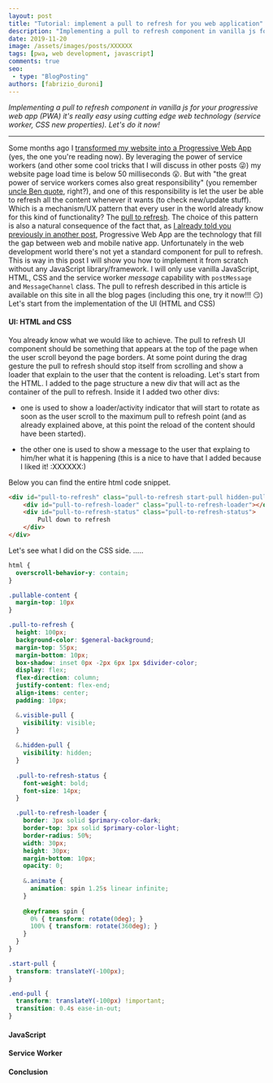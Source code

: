 ```yaml
---
layout: post
title: "Tutorial: implement a pull to refresh for you web application"
description: "Implementing a pull to refresh component in vanilla js for your progressive web app (PWA) it's really easy. Let's do it now!"
date: 2019-11-20
image: /assets/images/posts/XXXXXX
tags: [pwa, web development, javascript]
comments: true
seo:
 - type: "BlogPosting"
authors: [fabrizio_duroni]
---
```


*Implementing a pull to refresh component in vanilla js for your progressive web app (PWA) it's really easy using cutting edge web technology (service worker, CSS new properties). Let's do it now!*

---

Some months ago I [transformed my website into a Progressive Web App]() (yes, the one you're reading now). By leveraging the power of service workers (and other some cool tricks that I will discuss in other posts :stuck_out_tongue_winking_eye:) my website page load time is below 50 milliseconds :open_mouth:. But with "the great power of service workers comes also great responsibility" (you remember [uncle Ben quote](https://www.google.com/search?q=from+great+power+comes+great+responsibility), right?), and one of this responsibility is let the user be able to refresh all the content whenever it wants (to check new/update stuff). Which is a mechanism/UX pattern that every user in the world already know for this kind of functionality? The [pull to refresh](https://en.wikipedia.org/wiki/Pull-to-refresh). The choice of this pattern is also a natural consequence of the fact that, as [I already told you previously in another post](), Progressive Web App are the technology that fill the gap between web and mobile native app. Unfortunately in the web development world there's not yet a standard component for pull to refresh. This is way in this post I will show you how to implement it from scratch without any JavaScript library/framework. I will only use vanilla JavaScript, HTML, CSS and the service worker *message* capability with `postMessage` and `MessageChannel` class. The pull to refresh described in this article is available on this site in all the blog pages (including this one, try it now!!! :smirk:)
Let's start from the implementation of the UI (HTML and CSS)

#### UI: HTML and CSS

You already know what we would like to achieve. The pull to refresh UI component should be something that appears at the top of the page when the user scroll beyond the page borders. At some point during the drag gesture the pull to refresh should stop itself from scrolling and show a loader that explain to the user that the content is reloading.
Let's start from the HTML. I added to the page structure a new div that will act as the container of the pull to refresh.
Inside it I added two other divs:

* one is used to show a loader/activity indicator that will start to rotate as soon as the user scroll to the maximum pull to refresh point (and as already explained above, at this point the reload of the content should have been started).

* the other one is used to show a message to the user that explaing to him/her what it is happening (this is a nice to have that I added because I liked it! :XXXXXX:)

Below you can find the entire html code snippet.

```html
<div id="pull-to-refresh" class="pull-to-refresh start-pull hidden-pull">
    <div id="pull-to-refresh-loader" class="pull-to-refresh-loader"></div>
    <div id="pull-to-refresh-status" class="pull-to-refresh-status">
        Pull down to refresh
    </div>
</div>
```

Let's see what I did on the CSS side.  .....

```scss
html {
  overscroll-behavior-y: contain;
}

.pullable-content {
  margin-top: 10px
}

.pull-to-refresh {
  height: 100px; 
  background-color: $general-background; 
  margin-top: 55px;
  margin-bottom: 10px;
  box-shadow: inset 0px -2px 6px 1px $divider-color;
  display: flex;
  flex-direction: column;
  justify-content: flex-end;
  align-items: center;
  padding: 10px;

  &.visible-pull {
    visibility: visible;
  }
  
  &.hidden-pull {
    visibility: hidden;
  }
  
  .pull-to-refresh-status {
    font-weight: bold;
    font-size: 14px;
  }

  .pull-to-refresh-loader {
    border: 3px solid $primary-color-dark;
    border-top: 3px solid $primary-color-light;
    border-radius: 50%;
    width: 30px;
    height: 30px;
    margin-bottom: 10px;
    opacity: 0;
  
    &.animate {
      animation: spin 1.25s linear infinite;
    }
  
    @keyframes spin {
      0% { transform: rotate(0deg); }
      100% { transform: rotate(360deg); }
    }
  }
}

.start-pull {
  transform: translateY(-100px); 
}

.end-pull {
  transform: translateY(-100px) !important;
  transition: 0.4s ease-in-out;
}
```

#### JavaScript


#### Service Worker


#### Conclusion